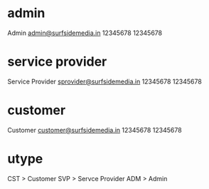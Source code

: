 # admin 
Admin
admin@surfsidemedia.in
12345678
12345678


# service provider
Service Provider 
sprovider@surfsidemedia.in
12345678
12345678

# customer
Customer 
customer@surfsidemedia.in
12345678
12345678


# utype
CST   > Customer
SVP   > Servce Provider
ADM   > Admin